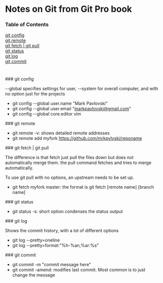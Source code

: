 # Notes on Git from Git Pro book

### Table of Contents  
[git config](#config)  
[git remote](#remote)  
[git fetch | git pull](#fetch-pull)  
[git status](#status)  
[git log](#log)  
[git commit](#commit)  

#  


<a name="config"/>
### git config

--global specifies settings for user, --system for overall computer, and with no option just for the projects
* git config --global user.name "Mark Pavlovski"
* git config --global user.email "markpavlovski@gmail.com"
* git config --global core.editor vim

<a name="remote"/>
### git remote


* git remote -v: shows detailed remote addresses
* git remote add myfork https://github.com/mrkpvlvski/reponame

<a name="fetch-pull"/>
### git fetch | git pull

The difference is that fetch just pull the files down but does not automatically merge them. the pull command fetches and tries to merge automatically.

To use git pull with no options, an upstream needs to be set up.

* git fetch myfork master: the format is git fetch [remote name] [branch name]

<a name="status"/>
### git status

* git status -s: short option condenses the status output

<a name="log"/>
### git log

Shows the commit history, with a lot of different options

* git log --pretty=oneline
* git log --pretty=format:"%h-%an,%ar:%s"

<a name="commit"/>
### git commit

* git commit -m "commit message here"
* git commit -amend: modifies last commit. Most common is to just change the message
